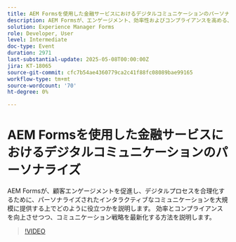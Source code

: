 ```yaml
---
title: AEM Formsを使用した金融サービスにおけるデジタルコミュニケーションのパーソナライズ
description: AEM Formsが、エンゲージメント、効率性およびコンプライアンスを高める、パーソナライズされたスケーラブルなコミュニケーションを金融サービスで提供する方法を説明します。
solution: Experience Manager Forms
role: Developer, User
level: Intermediate
doc-type: Event
duration: 2971
last-substantial-update: 2025-05-08T00:00:00Z
jira: KT-18065
source-git-commit: cfc7b54ae4360779ca2c41f88fc08089bae99165
workflow-type: tm+mt
source-wordcount: '70'
ht-degree: 0%

---
```



# AEM Formsを使用した金融サービスにおけるデジタルコミュニケーションのパーソナライズ

AEM Formsが、顧客エンゲージメントを促進し、デジタルプロセスを合理化するために、パーソナライズされたインタラクティブなコミュニケーションを大規模に提供する上でどのように役立つかを説明します。 効率とコンプライアンスを向上させつつ、コミュニケーション戦略を最新化する方法を説明します。

>[!VIDEO](https://video.tv.adobe.com/v/3458104/?learn=on&enablevpops)
